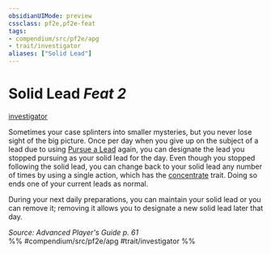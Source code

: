 ```yaml
---
obsidianUIMode: preview
cssclass: pf2e,pf2e-feat
tags:
- compendium/src/pf2e/apg
- trait/investigator
aliases: ["Solid Lead"]
---
```

# Solid Lead  *Feat 2*  
[investigator](../../rules/traits/investigator-apg.md)  


Sometimes your case splinters into smaller mysteries, but you never lose sight of the big picture. Once per day when you give up on the subject of a lead due to using [Pursue a Lead](../../rules/actions/pursue-a-lead-apg.md) again, you can designate the lead you stopped pursuing as your solid lead for the day. Even though you stopped following the solid lead, you can change back to your solid lead any number of times by using a single action, which has the [concentrate](../../rules/traits/concentrate.md) trait. Doing so ends one of your current leads as normal.

During your next daily preparations, you can maintain your solid lead or you can remove it; removing it allows you to designate a new solid lead later that day.

*Source: Advanced Player's Guide p. 61*  
%% #compendium/src/pf2e/apg #trait/investigator %%